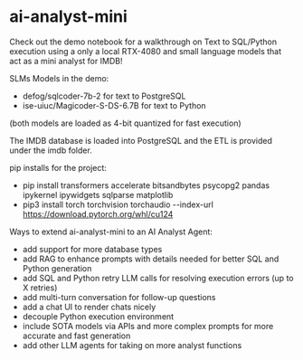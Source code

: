 # ai-analyst-mini

Check out the demo notebook for a walkthrough on Text to SQL/Python execution using a only a local RTX-4080 and small language models that act as a mini analyst for IMDB!

SLMs Models in the demo:
- defog/sqlcoder-7b-2 for text to PostgreSQL
- ise-uiuc/Magicoder-S-DS-6.7B for text to Python

(both models are loaded as 4-bit quantized for fast execution)

The IMDB database is loaded into PostgreSQL and the ETL is provided under the imdb folder.

pip installs for the project:
- pip install transformers accelerate bitsandbytes psycopg2 pandas ipykernel ipywidgets sqlparse matplotlib
- pip3 install torch torchvision torchaudio --index-url https://download.pytorch.org/whl/cu124

Ways to extend ai-analyst-mini to an AI Analyst Agent:
- add support for more database types
- add RAG to enhance prompts with details needed for better SQL and Python generation
- add SQL and Python retry LLM calls for resolving execution errors (up to X retries)
- add multi-turn conversation for follow-up questions
- add a chat UI to render chats nicely
- decouple Python execution environment
- include SOTA models via APIs and more complex prompts for more accurate and fast generation
- add other LLM agents for taking on more analyst functions